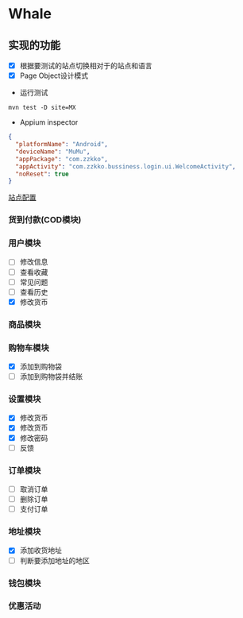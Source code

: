 # Whale

## 实现的功能
- [x] 根据要测试的站点切换相对于的站点和语言
- [x] Page Object设计模式

- 运行测试
```
mvn test -D site=MX
```

- Appium inspector
```json
{
  "platformName": "Android",
  "deviceName": "MuMu",
  "appPackage": "com.zzkko",
  "appActivity": "com.zzkko.bussiness.login.ui.WelcomeActivity",
  "noReset": true
}
```

[站点配置](http://wiki.dotfashion.cn/pages/viewpage.action?pageId=22147546)

### 货到付款(COD模块)

### 用户模块
- [ ] 修改信息
- [ ] 查看收藏
- [ ] 常见问题
- [ ] 查看历史
- [x] 修改货币

### 商品模块

### 购物车模块
- [x] 添加到购物袋
- [ ] 添加到购物袋并结账

### 设置模块
- [x] 修改货币
- [x] 修改货币
- [x] 修改密码
- [ ] 反馈

### 订单模块
- [ ] 取消订单
- [ ] 删除订单
- [ ] 支付订单

### 地址模块
- [x] 添加收货地址
- [ ] 判断要添加地址的地区

### 钱包模块

### 优惠活动